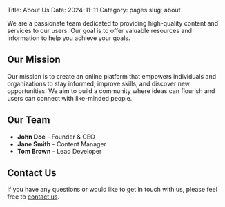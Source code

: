 Title: About Us
Date: 2024-11-11
Category: pages
slug: about

We are a passionate team dedicated to providing high-quality content and services to our users. Our goal is to offer valuable resources and information to help you achieve your goals.

## Our Mission

Our mission is to create an online platform that empowers individuals and organizations to stay informed, improve skills, and discover new opportunities. We aim to build a community where ideas can flourish and users can connect with like-minded people.

## Our Team

- **John Doe** - Founder & CEO
- **Jane Smith** - Content Manager
- **Tom Brown** - Lead Developer

## Contact Us

If you have any questions or would like to get in touch with us, please feel free to [contact us](/contact).

